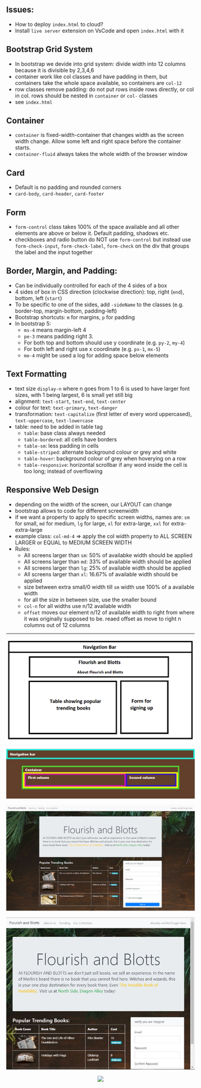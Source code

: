 
## Issues:
- How to deploy `index.html` to cloud?
- Install `live server` extension on VsCode and open `index.html` with it 

## Bootstrap Grid System
- In bootstrap we devide into grid system: divide width into 12 columns because it is divisible by 2,3,4,6
- container work like col classes and have padding in them, but containers take the whole space available, so containers are `col-12`
- row classes remove padding: do not put rows inside rows directly, or col in col. rows should be nested in `container` or `col-` classes
- see `index.html`

## Container
- `container` is fixed-width-container that changes width as the screen width change. Allow some left and right space before the container starts. 
- `container-fluid` always takes the whole width of the browser window

## Card
- Default is no padding and rounded corners 
- `card-body`, `card-header`, `card-footer`

## Form
- `form-control` class takes 100% of the space available and all other elements are above or below it. Default padding, shadows etc.
- checkboxes and radio button do NOT use `form-control` but instead use `form-check-input`, `form-check-label`, `form-check` on the div that groups the label and the input together

## Border, Margin, and Padding:
- Can be individually controlled for each of the 4 sides of a box
- 4 sides of box in CSS direction (clockwise direction): top, right (`end`), bottom, left (`start`)
- To be specific to one of the sides, add `-sideName` to the classes (e.g. border-top, margin-bottom, padding-left)
- Bootstrap shortcuts: `m` for margins, `p` for padding
- In bootstrap 5: 
    - `ms-4` means margin-left 4
    - `pe-3` means padding right 3. 
    - For both top and bottom should use y coordinate (e.g. `py-2`, `my-4`)
    - For both left and right use x coordinate (e.g. `px-1`, `mx-5`)
    - `me-4` might be used a log for adding space below elements

## Text Formatting
  - text size `display-n` where n goes from 1 to 6 is used to have larger font sizes, with 1 being largest, 6 is small yet still big
  - alignment: `text-start`, `text-end`, `text-center`
  - colour for text: `text-primary`, `text-danger`
  - transformation: `text-capitalize` (first letter of every word uppercased), `text-uppercase`, `text-lowercase`
  - table: need to be added in table tag
    - `table`: base class always needed
    - `table-bordered`: all cells have borders
    - `table-sm`: less padding in cells
    - `table-striped`: alternate background colour or grey and white
    - `table-hover`: background colour of grey when hoverying on a row
    - `table-responsive`: horizontal scrollbar if any word inside the cell is too long; instead of overflowing

## Responsive Web Design
- depending on the width of the screen, our LAYOUT can change
- bootstrap allows to code for different screenwidth
- if we want a property to apply to specific screen widths, names are: `sm` for small, `md` for medium, `lg` for large, `xl` for extra-large, `xxl` for extra-extra-large
- example class: `col-md-4` => apply the col width property to ALL SCREEN LARGER or EQUAL to MEDIUM SCREEN WIDTH
- Rules:
  - All screens larger than `sm`: 50% of availabke width should be applied
  - All screens larger than `md`: 33% of available width should be applied
  - All screens larger than `lg`: 25% of available width should be applied
  - All screens larger than `xl`: 16.67% of available width should be applied
  - size between extra small/0 width till `sm` width use 100% of a available width
  - for all the size in between size, use the smaller bound
  - `col-n` for all widths use n/12 available width
  - `offset` moves our element n/12 of available width to right from where it was originally supposed to be. reaed offset as move to right n columns out of 12 columns

------------------------------------------------------------------------------------

<p align="center">
  <img src="requirements/indexhtmllayout.png">
  <p>
  <img src="requirements/layoutwithborder.png">
  <p>
  <img src="requirements/mainpagelarge.png">
  <p align="center">
  <img src="requirements/mainpagemedium.jpeg">
  <p align="center">
  <img src="requirements/smallscreen.gif">
</p>
